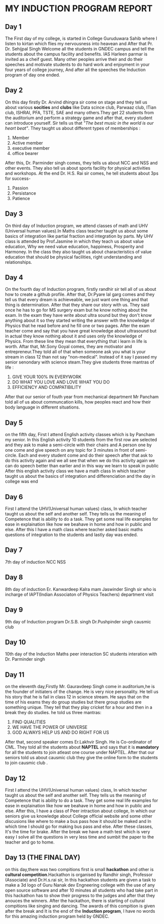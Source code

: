 # MY INDUCTION PROGRAM REPORT
## Day 1
The First day of my college, is started in College Guruduwara Sahib where I listen to kirtan which flies my nervousness into heavean and After that Pr. Dr. Sehijpal Singh Welcome all the students in GNDEC campus and tell the students about the campus facility and benefits. IAS Harleen parmar is invited as a cheif guest. Many other peoples arrive their  and do their speeches and motivate students to do hard work and enjoyment in your four years of college journey, And after all the speeches the Induction program of day one ended.
## Day 2
On this day firstly Dr. Arvind dhingra sir come on stage and they tell us about various **socities** and **clubs** like Data scince club, Parwaaz club, ITian club, ISHRAI, PFA, TSTE, SAE and many others.They get 22 students from the auditorium and perform a strategy game and after that, every student can introduce yourself. Sir tells us that *"The best music in the world is our heart beat"*.
They taught us about different types of memberships :
1. Member
2. Active member
3. executive member
4. office bearer
   
After this, Dr. Parminder singh comes, they tells us about NCC and NSS and other events. They also tell us about sports facility for physical activities and workshops. At the end Dr. H.S. Rai sir comes, he tell students about 3ps for success-
1. Passion
2. Persistance
3. Patience
## Day 3
On third day of Induction program, we attend classes of math and UHV (Universal human values).In Maths class teacher taught us about some basics of 
integration like partial fraction and integration by parts. My UHV class is attended by Prof.Jasmine in which they teach us about value education, Why we need 
value education, happiness, Prosperity and Harmoney. In the class they also taught us about characteristics of value education that should be physical facilities, right
understanding and relationships.
## Day 4
On the fourth day of Induction program, firstly randhir sir tell all of us about how to create a github profile. After that, Dr.Pyare lal garg comes and they tell us that every dream is achieveable, we just want one thing and that thing is determination. After that they share our story with us. They said once he has to go for MS surgery exam but he know nothing about the exam. In the exam they have write about ultra sound but they don't know anything about it so they started writing the answer with the knowledge of Physics that he read before and he fill one or two pages. After the exam teacher come and say that you have great knowledge about ultrasound but in actual they know nothing about it and uses only the knowledge of Physics. From these line they  mean that everything that i learn in life is worth. Aftar that, Mr.Sony Goyal comes, they are motivator and entrepreneur.They told all of that when someone ask you what is your stream in class 12 than not say "non-medical". Instead of it say I passed my senior senondary with science steam.They give students three mantras of life :
1. GIVE YOUR 100% IN EVERYWORK
2. DO WHAT YOU LOVE AND LOVE WHAT YOU DO
3. EFFICIENCY AND COMPATIBILITY

After that our senior of fouth year from mechanical department Mr Pancham told all of us about communcation kills, how peoples react and how their body language in different situations.

## Day 5
on the fifth day, First I attend English activity classes which is by Pancham my senior. In this English activity 10 students from the first row are selected and they ask to make a semi-circle with their chairs and A person one by one come and give speech on any topic for 3 minutes in front of semi-circle. Each and every student come and do their speech after that ask to do this activity again and we all see that when we do this activity again we can do speech better than earlier and in this way we learn to speak in public After this english activity class we have a math class In which teacher taught us about the basics of integration and differenciation and the day in college was end
## Day 6
First I attend the UHV(Universal human values) class, In which teacher taught us about the self and another self. They tells us the meaning of Competence that is ability to do a task. They get some real life examples for ease in explaination like how we beahave in home and how in public and else. After this I have a math class where teacher asked basic maths questions of integration to the students and lastly day was ended.
## Day 7
7th day of induction
NCC
NSS

## Day 8
8th day of induction
Er. Kanwardeep Kalra mam
Jaswinder Singh sir who is incharge of IAPT(Indian Associaton of Physics Teachers)
department visit

## Day 9
9th day of Induction program
Dr.S.B. singh
Dr.Pushpinder singh
causmic club
## Day 10
10th day of the Induction
Maths 
peer interaction
SC students interation with Dr. Parminder singh
## Day 11
on the eleventh day,Firstly Mr. Gauravdeep Singh come in auditorium,he is the founder of initiaters of the change. He is very nice personality. He tell us his story that he is fail in class 12 in science stream. He says that on the time of his exams they do group studies but there group studies are something unique. They tell that they play cricket for a hour and then in a break they do studies. he told us three mantras:

1. FIND QUALITIES
2. WE HAVE THE POWER OF UNIVERSE
3. GOD ALWAYS HELP US AND DO RIGHT FOR US

After that, second speaker comes Er.Lakhvir Singh. He is Co-ordinator of CML. They told all the students
about **NAPTEL** and says that it is **mandatory** for all the students to join atleast one course under NAPTEL. After that our seniors told us about causmic club they give the online form to the students to join causmic club .
## Day 12
First I attend the UHV(Universal human values) class, In which teacher taught us about the self and another self. They tells us the meaning of Competence that is ability to do a task. They get some real life examples for ease in explaination like how we beahave in home and how in public and else. After this, I have a class of Peer intraction about college, In which our seniors give us knowledge about College official website and some other discusions like where to make a bus pass how it should be maked and In which time I should go for making bus pass and else. After these classes, It's the time for brake. After the break we have a math test which is very easy I solve all the questions in very less time and sumbit the paper to the teacher and go to home.
## Day 13 (THE FINAL DAY)
on this day,there was two compitions first is small **hackathon** and other is **cultural competition**.Hackathon is organised by Randhir singh, Professor (Associate) and Dr.H.s.rai sir, In this hackathon students are given a task to make a 3d logo of Guru Nanak dev Engneering college with the use of any open source software and after 10 minutes all students who had take part in this hackathon has to show their progress to the judges and after that they anouces the winners. After the hackathon, there is starting of cultural compitions like singing and dancing. The awards of this compition is given after the break and It is the end of the **Induction program**, I have no words for this amazing induction program held by GNDEC.

